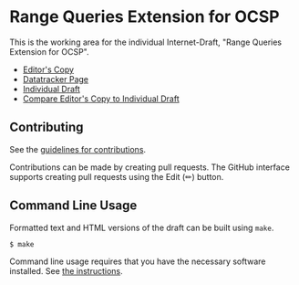 # Range Queries Extension for OCSP

This is the working area for the individual Internet-Draft, "Range Queries Extension for OCSP".

* [Editor's Copy](https://opencrypto.github.io/draft-pala-ocsp-range-queries-extension/#go.draft-pala-ocsp-range-queries.html)
* [Datatracker Page](https://datatracker.ietf.org/doc/draft-pala-ocsp-range-queries)
* [Individual Draft](https://datatracker.ietf.org/doc/html/draft-pala-ocsp-range-queries)
* [Compare Editor's Copy to Individual Draft](https://opencrypto.github.io/draft-pala-ocsp-range-queries-extension/#go.draft-pala-ocsp-range-queries.diff)


## Contributing

See the
[guidelines for contributions](https://github.com/opencrypto/draft-pala-ocsp-range-queries-extension/blob/main/CONTRIBUTING.md).

Contributions can be made by creating pull requests.
The GitHub interface supports creating pull requests using the Edit (✏) button.


## Command Line Usage

Formatted text and HTML versions of the draft can be built using `make`.

```sh
$ make
```

Command line usage requires that you have the necessary software installed.  See
[the instructions](https://github.com/martinthomson/i-d-template/blob/main/doc/SETUP.md).

